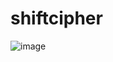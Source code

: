 # shiftcipher

![image](https://user-images.githubusercontent.com/74696953/133705697-a671a99e-a155-4fd0-b58b-2a505dd8478c.png)

